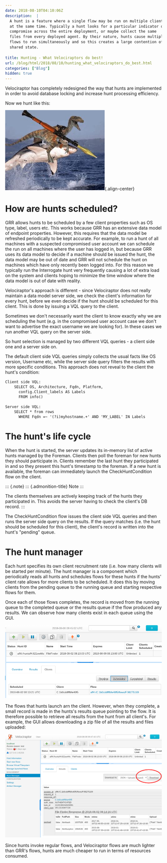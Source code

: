 ```yaml
---
date: 2018-08-10T04:10:06Z
description:  |
  A hunt is a feature where a single flow may be run on multiple clients
  at the same time. Typically a hunt looks for a particular indicator of
  compromise across the entire deployment, or maybe collect the same
  files from every deployed agent. By their nature, hunts cause multiple
  flows to run simultaneously and so this creates a large contention of
  shared state.

title: Hunting - What Velociraptors do best!
url: /blog/html/2018/08/10/hunting_what_velociraptors_do_best.html
categories: ["Blog"]
hidden: true
---
```



Velociraptor has completely redesigned the way that hunts are
implemented in order to avoid database locking and increase hunt
processing efficiency.

Now we hunt like this:

![image](image4.jpg){.align-center}

How are hunts scheduled?
========================

GRR allows hunts to be scheduled by a few client properties such as OS
type, label, users etc. This works because GRR has an extensive data
model of endpoint properties. However, this requires that the data model
be refreshed periodically to be kept accurate. For example, to run a
hunt of all machines with a suspected compromised user account we can
schedule the run on all machines where the user has logged in, but
because GRR uses its data model to decide if a machine should be issued
the hunt, the data model may be out of date and GRR will not schedule
the hunt on machines which have only recently been logged into. For this
reason we typically run the Interrogate hunt very frequently causing a
lot of extra load on the system and clients hoping to minimize the time
window where the data model is out of date with reality.

Velociraptor\'s approach is different - since Velociraptor does not
really maintain a data model server side, we check the client\'s
information for every hunt, before we even decide if the hunt should be
scheduled for this client. This is done by issuing a VQL query to the
client.

Sometimes we don\'t necessarily want the client to know exactly why we
are scheduling the hunt (e.g. in the compromised user account case we
don\'t want to advertise the exact username we are looking for). In
these cases we run another VQL query on the server side.

So hunt selection is managed by two different VQL queries - a client
side one and a server side on.

The default client side VQL queries simply collects the usual facts like
OS version, Username etc, while the server side query filters the
results with more specific conditions. This approach does not reveal to
the client the hunt\'s condition:

``` {.sourceCode .sql}
Client side VQL:
    SELECT OS, Architecture, Fqdn, Platform,
      config.Client_labels AS Labels
      FROM info()

Server side VQL:
    SELECT * from rows
      WHERE Fqdn =~ '(?i)myhostname.+' AND 'MY_LABEL' IN Labels
```

The hunt\'s life cycle
======================

When the hunt is started, the server updates its in-memory list of
active hunts managed by the Foreman. Clients then poll the foreman for
new hunts they should participate in. Clients remember the last hunt
they participated in and so they present this hunt\'s timestamp to the
foreman. If a new hunt is available, the foreman can immediately launch
the CheckHuntCondition flow on the client.

::: {.note}
::: {.admonition-title}
Note
:::

The clients themselves are actively keeping track of the hunts they
participated in. This avoids the server having to check the client\'s DB
record.
:::

The CheckHuntCondition flow issues the client side VQL queries and then
runs the server side query on the results. If the query matches (i.e.
the hunt should be scheduled for this client), the client\'s record is
written into the hunt\'s \"pending\" queue.

The hunt manager
================

Each hunt specifies its own client recruitment rate (i.e. how many
clients will be started per minute). The hunt manager is a component
which periodically reads all hunts and schedules flows for these hunts
if the hunts\' client rate allows for more clients to be scheduled. It
does this by moving clients from the pending queue to the running queue
and starting respective flows for them.

Once each of those flows completes, the record is moved from the running
queue to the completed queue or the results queue if the flow produced
any results. We can observe how many clients exist in each queue using
the GUI.

![image](image2.png)

The flows that hunts launch arn the client. However, when they complete,
a small record is made in the hunts\'s results queue pointing to the
flow. It is therefore possible to retrieve all results from the hunt
from all client\'s. For example, the GUI allows downloading a zip file
of all the results and files uploaded:

![image](image7.png)

Since hunts invoke regular flows, and Velociraptor flows are much
lighter than GRR\'s flows, hunts are much cheaper to run in terms of
resources consumed.
